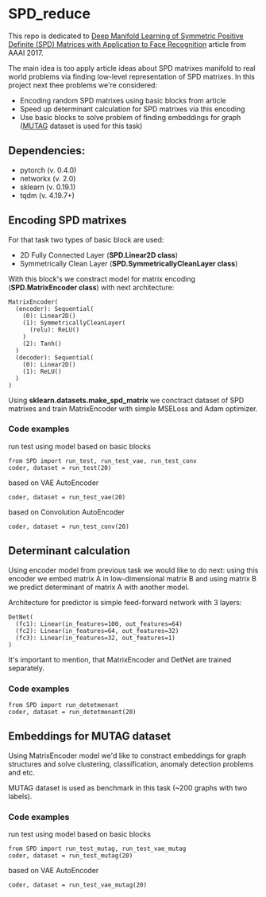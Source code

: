 SPD_reduce
============

This repo is dedicated to [Deep Manifold Learning of Symmetric Positive Definite (SPD) Matrices with Application to Face Recognition](https://www.google.ru/) article from AAAI 2017. 

The main idea is too apply article ideas about SPD matrixes manifold to real world problems via finding low-level representation of SPD matrixes. In this project next thee problems we're considered:
* Encoding random SPD matrixes using basic blocks from article
* Speed up determinant calculation for SPD matrixes via this encoding 
* Use basic blocks to solve problem of finding embeddings for graph ([MUTAG](https://figshare.com/articles/MUTAG_and_ENZYMES_DataSet/899875) dataset is used for this task)

Dependencies:
--------------
* pytorch (v. 0.4.0)
* networkx (v. 2.0)
* sklearn (v. 0.19.1)
* tqdm (v. 4.19.7+)

Encoding SPD matrixes
-----------------------

For that task two types of basic block are used:  
* 2D Fully Connected Layer (**SPD.Linear2D class**)
* Symmetrically Clean Layer (**SPD.SymmetricallyCleanLayer class**)

With this block's we constract model for matrix encoding (**SPD.MatrixEncoder class**) with next architecture:

```
MatrixEncoder(
  (encoder): Sequential(
    (0): Linear2D()
    (1): SymmetricallyCleanLayer(
      (relu): ReLU()
    )
    (2): Tanh()
  )
  (decoder): Sequential(
    (0): Linear2D()
    (1): ReLU()
  )
)
```

Using **sklearn.datasets.make_spd_matrix** we conctract dataset of SPD matrixes and train MatrixEncoder with simple MSELoss and Adam optimizer.

### Code examples
run test using model based on basic blocks
```
from SPD import run_test, run_test_vae, run_test_conv
coder, dataset = run_test(20) 
```
based on VAE AutoEncoder
```
coder, dataset = run_test_vae(20) 
```
based on Convolution AutoEncoder
```
coder, dataset = run_test_conv(20)
```

Determinant calculation
------------------------

Using encoder model from previous task we would like to do next: using this encoder we embed matrix A in low-dimensional matrix B and using matrix B we predict determinant of matrix A with another model.

Architecture for predictor is simple feed-forward network with 3 layers: 
```
DetNet(
  (fc1): Linear(in_features=100, out_features=64)
  (fc2): Linear(in_features=64, out_features=32)
  (fc3): Linear(in_features=32, out_features=1)
)
```
It's important to mention, that MatrixEncoder and DetNet are trained separately.

### Code examples
```
from SPD import run_detetmenant
coder, dataset = run_detetmenant(20) 
```

Embeddings for MUTAG dataset
------------------------------

Using MatrixEncoder model we'd like to constract embeddings for graph structures and solve clustering, classification, anomaly detection problems and etc. 

MUTAG dataset is used as benchmark in this task (~200 graphs with two labels).

### Code examples
run test using model based on basic blocks
```
from SPD import run_test_mutag, run_test_vae_mutag
coder, dataset = run_test_mutag(20) 
```
based on VAE AutoEncoder
```
coder, dataset = run_test_vae_mutag(20) 
```

